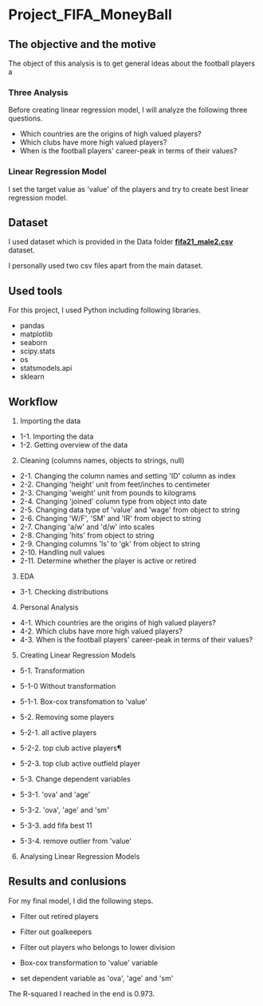 # Project_FIFA_MoneyBall

## The objective and the motive

The object of this analysis is to get general ideas about the football players a

### Three Analysis

Before creating linear regression model, I will analyze the following three questions. 

- Which countries are the origins of high valued players?
- Which clubs have more high valued players?
- When is the football players' career-peak in terms of their values?

### Linear Regression Model
I set the target value as 'value' of the players and try to create best linear regression model.

## Dataset

I used dataset which is provided in the Data folder [**fifa21_male2.csv**](https://github.com/Ironhack-Data-0621-Remote/Project_FIFA_MoneyBall/tree/main/Data) dataset.

I personally used two csv files apart from the main dataset.


## Used tools 
For this project, I used Python including following libraries.

- pandas
- matplotlib
- seaborn
- scipy.stats 
- os
- statsmodels.api
- sklearn

## Workflow
1. Importing the data
- 1-1. Importing the data
- 1-2. Getting overview of the data

2. Cleaning (columns names, objects to strings, null)
- 2-1. Changing the column names and setting 'ID' column as index
- 2-2. Changing 'height' unit from feet/inches to centimeter
- 2-3. Changing 'weight' unit from pounds to kilograms
- 2-4. Changing 'joined' column type from object into date
- 2-5. Changing data type of 'value' and 'wage' from object to string
- 2-6. Changing 'W/F', 'SM' and 'IR' from object to string
- 2-7. Changing 'a/w' and 'd/w' into scales
- 2-8. Changing 'hits' from object to string
- 2-9. Changing columns 'ls' to 'gk' from object to string
- 2-10. Handling null values
- 2-11. Determine whether the player is active or retired

3. EDA
- 3-1. Checking distributions

4. Personal Analysis
- 4-1. Which countries are the origins of high valued players?
- 4-2. Which clubs have more high valued players?
- 4-3. When is the football players' career-peak in terms of their values?

5. Creating Linear Regression Models
- 5-1. Transformation
- 5-1-0 Without transformation
- 5-1-1. Box-cox transfomation to 'value'

- 5-2. Removing some players
- 5-2-1. all active players
- 5-2-2. top club active players¶
- 5-2-3. top club active outfield player

- 5-3. Change dependent variables
- 5-3-1. 'ova' and 'age'
- 5-3-2. 'ova', 'age' and 'sm'
- 5-3-3. add fifa best 11
- 5-3-4. remove outlier from 'value'

6. Analysing Linear Regression Models

## Results and conlusions
For my final model, I did the following steps.
- Filter out retired players
- Filter out goalkeepers
- Filter out players who belongs to lower division
- Box-cox transformation to 'value' variable

- set dependent variable as 'ova', 'age' and 'sm'

The R-squared I reached in the end is 0.973.
